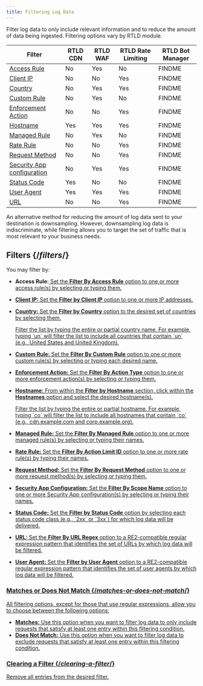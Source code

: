```yaml
---
title: Filtering Log Data
---
```


Filter log data to only include relevant information and to reduce the amount of data being ingested. Filtering options vary by RTLD module.

| Filter                                                    | RTLD CDN | RTLD WAF | RTLD Rate Limiting | RTLD Bot Manager |
| --------------------------------------------------------- | -------- | -------- | ------------------ | ---------------- |
| [Access Rule](#access-rule)                               | No       | Yes      | No                 | FINDME           |
| [Client IP](#client-ip)                                   | No       | No       | Yes                | FINDME           |
| [Country](#country)                                       | No       | Yes      | Yes                | FINDME           |
| [Custom Rule](#custom-rule)                               | No       | Yes      | No                 | FINDME           |
| [Enforcement Action](#enforcement-action)                 | No       | No       | Yes                | FINDME           |
| [Hostname](#hostname)                                     | Yes      | Yes      | Yes                | FINDME           |
| [Managed Rule](#managed-rule)                             | No       | Yes      | No                 | FINDME           |
| [Rate Rule](#rate-rule)                                   | No       | No       | Yes                | FINDME           |
| [Request Method](#request-method)                         | No       | No       | Yes                | FINDME           |
| [Security App configuration](#security-app-configuration) | No       | Yes      | Yes                | FINDME           |
| [Status Code](#status-code)                               | Yes      | No       | No                 | FINDME           |
| [User Agent](#user-agent)                                 | Yes      | Yes      | Yes                | FINDME           |
| [URL](#url)                                               | No       | No       | Yes                | FINDME           |

<Callout type="info">

  An alternative method for reducing the amount of log data sent to your destination is downsampling. However, downsampling log data is indiscriminate, while filtering allows you to target the set of traffic that is most relevant to your business needs.

</Callout>

## Filters {/*filters*/}

You may filter by:

-   **Access Rule:**<a href="access-rule" /> Set the **Filter By Access Rule** option to one or more access rule(s) by selecting or typing them.

-   **Client IP:**<a href="client-ip" /> Set the **Filter by Client IP** option to one or more IP addresses.

-   **Country:**<a href="country" /> Set the **Filter by Country** option to the desired set of countries by selecting them. 

    Filter the list by typing the entire or partial country name. For example, typing \`un\` will filter the list to include all countries that contain \`un\` (e.g., United States and United Kingdom).

-   **Custom Rule:**<a href="custom-rule" /> Set the **Filter By Custom Rule** option to one or more custom rule(s) by selecting or typing each desired name. 

-   **Enforcement Action:**<a href="enforcement-action" /> Set the **Filter By Action Type** option to one or more enforcement action(s) by selecting or typing them.

-   **Hostname:**<a href="hostname" /> From within the **Filter by Hostname** section, click within the **Hostnames** option and select the desired hostname(s). 

    Filter the list by typing the entire or partial hostname. For example, typing \`co\` will filter the list to include all hostnames that contain \`co\` (e.g., cdn.example.com and corp.example.org).

-   **Managed Rule:**<a href="managed-rule" /> Set the **Filter By Managed Rule** option to one or more managed rule(s) by selecting or typing their names.

-   **Rate Rule:**<a href="rate-rule" /> Set the **Filter By Action Limit ID** option to one or more rate rule(s) by typing their names. 

-   **Request Method:**<a href="request-method" /> Set the **Filter By Request Method** option to one or more request method(s) by selecting or typing them.

-   **Security App Configuration:**<a href="security-app-configuration" /> Set the **Filter By Scope Name** option to one or more Security App configuration(s) by selecting or typing their names. 

-   **Status Code:**<a href="status-code" /> Set the **Filter by Status Code** option by selecting each status code class (e.g., \`2xx\` or \`3xx\`) for which log data will be delivered.  

-   **URL:**<a href="url" /> Set the **Filter By URL Regex** option to a RE2-compatible regular expression pattern that identifies the set of URLs by which log data will be filtered.

-   **User Agent:**<a href="user-agent" /> Set the **Filter by User Agent** option to a RE2-compatible regular expression pattern that identifies the set of user agents by which log data will be filtered.

### Matches or Does Not Match {/*matches-or-does-not-match*/}

All filtering options, except for those that use regular expressions, allow you to choose between the following options:

-   **Matches:** Use this option when you want to filter log data to only include requests that satisfy at least one entry within this filtering condition. 
-   **Does Not Match:** Use this option when you want to filter log data to exclude requests that satisfy at least one entry within this filtering condition. 

### Clearing a Filter {/*clearing-a-filter*/}

Remove all entries from the desired filter. 